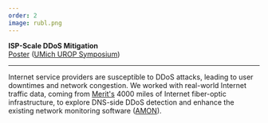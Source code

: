 ```yaml
---
order: 2
image: rubl.png
---
```


**ISP-Scale DDoS Mitigation**  
[Poster]() ([UMich UROP Symposium](https://lsa.umich.edu/urop))

---

Internet service providers are susceptible to DDoS attacks, leading 
to user downtimes and network congestion. We worked with real-world Internet traffic data, 
coming from [Merit's](https://www.merit.edu) 4000 miles of Internet fiber-optic infrastructure, 
to explore DNS-side DDoS detection and enhance the existing network monitoring software 
([AMON](https://ieeexplore.ieee.org/abstract/document/7460178/)).
